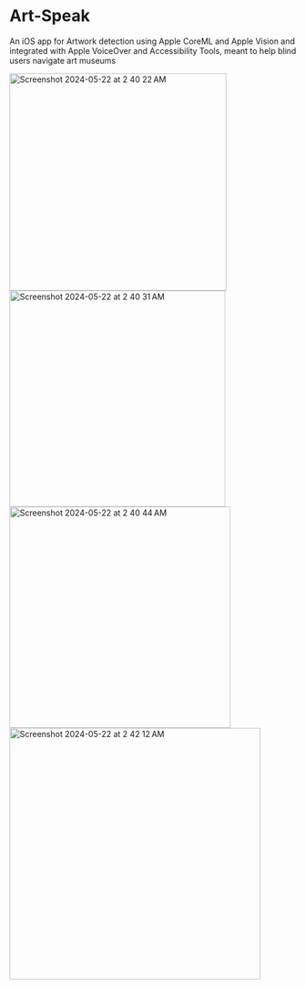 # Art-Speak
An iOS app for Artwork detection using Apple CoreML and Apple Vision and integrated with Apple VoiceOver and Accessibility Tools, meant to help blind users navigate art museums

<img width="381" alt="Screenshot 2024-05-22 at 2 40 22 AM" src="https://github.com/srimoyee1212/Art-Speak/assets/30791239/10b734c1-c580-4043-a55d-554193cf7749">

<img width="379" alt="Screenshot 2024-05-22 at 2 40 31 AM" src="https://github.com/srimoyee1212/Art-Speak/assets/30791239/7959f8a2-c940-4bec-9777-44333036d269">

<img width="388" alt="Screenshot 2024-05-22 at 2 40 44 AM" src="https://github.com/srimoyee1212/Art-Speak/assets/30791239/0ef71551-2611-44e5-b856-741ace9d95d7">

<img width="441" alt="Screenshot 2024-05-22 at 2 42 12 AM" src="https://github.com/srimoyee1212/Art-Speak/assets/30791239/f74a0773-c004-4b18-b473-9bbb3ffce9fb">





